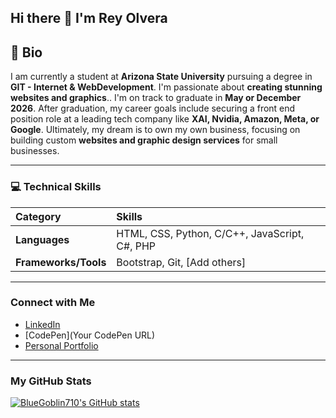## Hi there 👋 I'm Rey Olvera

## 🚀 Bio

I am currently a student at **Arizona State University** pursuing a degree in **GIT - Internet & WebDevelopment**. I'm passionate about **creating stunning websites and graphics**.. I'm on track to graduate in **May or December 2026**. After graduation, my career goals include securing a front end position role at a leading tech company like **XAI, Nvidia, Amazon, Meta, or Google**. Ultimately, my dream is to own my own business, focusing on building custom **websites and graphic design services** for small businesses.

---

### 💻 Technical Skills

| Category | Skills |
| :--- | :--- |
| **Languages** | HTML, CSS, Python, C/C++, JavaScript, C#, PHP |
| **Frameworks/Tools** | Bootstrap, Git, [Add others] |

---

### Connect with Me

* [LinkedIn](https://linkedin.com/in/rey-olvera-766385246)
* [CodePen](Your CodePen URL)
* [Personal Portfolio](https://bluegoblin710.github.io/Rey-Olvera-Portfolio/)

---

### My GitHub Stats

[![BlueGoblin710's GitHub stats](https://github-readme-stats.vercel.app/api?username=BlueGoblin710&show_icons=true&theme=dark)](https://github.com/anuraghazra/github-readme-stats)

